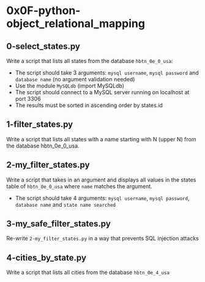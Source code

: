 # 0x0F-python-object_relational_mapping

## 0-select_states.py
Write a script that lists all states from the database `hbtn_0e_0_usa`:
- The script should take 3 arguments: `mysql username`, `mysql password` and `database name` (no argument validation needed)
- Use the module `MySQLdb` (import MySQLdb)
- The script should connect to a MySQL server running on localhost at port 3306
- The results must be sorted in ascending order by states.id

## 1-filter_states.py
Write a script that lists all states with a name starting with N (upper N) from the database hbtn_0e_0_usa.

## 2-my_filter_states.py
Write a script that takes in an argument and displays all values in the states table of `hbtn_0e_0_usa` where `name` matches the argument.
- The script should take 4 arguments: `mysql username`, `mysql password`, `database name` and `state name searched`

## 3-my_safe_filter_states.py
Re-write `2-my_filter_states.py` in a way that prevents SQL injection attacks

## 4-cities_by_state.py
Write a script that lists all cities from the database `hbtn_0e_4_usa`

